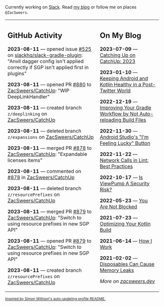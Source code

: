 Currently working on [Slack](https://slack.com/). Read [my blog](https://zacsweers.dev/) or follow me on places `@ZacSweers`.

<table><tr><td valign="top" width="60%">

## GitHub Activity
<!-- githubActivity starts -->
**2023-08-11** — opened issue [#525](https://github.com/slackhq/slack-gradle-plugin/issues/525) on [slackhq/slack-gradle-plugin](https://github.com/slackhq/slack-gradle-plugin): "Anvil dagger config isn't applied correctly if SGP isn't applied first in plugins"

**2023-08-11** — opened PR [#880](https://github.com/ZacSweers/CatchUp/pull/880) to [ZacSweers/CatchUp](https://github.com/ZacSweers/CatchUp): "WIP DeepLinkHandler"

**2023-08-11** — created branch `z/deeplinking` on [ZacSweers/CatchUp](https://github.com/ZacSweers/CatchUp)

**2023-08-11** — deleted branch `z/expansions` on [ZacSweers/CatchUp](https://github.com/ZacSweers/CatchUp)

**2023-08-11** — merged PR [#878](https://github.com/ZacSweers/CatchUp/pull/878) to [ZacSweers/CatchUp](https://github.com/ZacSweers/CatchUp): "Expandable licenses items"

**2023-08-11** — commented on [#878](https://github.com/ZacSweers/CatchUp/pull/878#issuecomment-1675457646) in [ZacSweers/CatchUp](https://github.com/ZacSweers/CatchUp)

**2023-08-11** — deleted branch `z/resourcePrefixes` on [ZacSweers/CatchUp](https://github.com/ZacSweers/CatchUp)

**2023-08-11** — merged PR [#879](https://github.com/ZacSweers/CatchUp/pull/879) to [ZacSweers/CatchUp](https://github.com/ZacSweers/CatchUp): "Switch to using resource prefixes in new SGP API"

**2023-08-11** — opened PR [#879](https://github.com/ZacSweers/CatchUp/pull/879) to [ZacSweers/CatchUp](https://github.com/ZacSweers/CatchUp): "Switch to using resource prefixes in new SGP API"

**2023-08-11** — created branch `z/resourcePrefixes` on [ZacSweers/CatchUp](https://github.com/ZacSweers/CatchUp)
<!-- githubActivity ends -->
</td><td valign="top" width="40%">

## On My Blog
<!-- blog starts -->
**2023-07-09** — [Catching Up on CatchUp: 2023](https://www.zacsweers.dev/catching-up-on-catchup-2023/)

**2023-01-10** — [Keeping Android and Kotlin Healthy in a Post-Twitter World](https://www.zacsweers.dev/keeping-android-healthy/)

**2022-12-19** — [Improving Your Gradle Workflow by Not Auto-reloading Build Files](https://www.zacsweers.dev/improving-your-workflow-by-not-auto-reloading-build-files/)

**2022-11-30** — [Android Studio's "I'm Feeling Lucky" Button](https://www.zacsweers.dev/android-studios-im-feeling-lucky-button/)

**2022-11-22** — [Network Calls in Lint: Best Practices](https://www.zacsweers.dev/network-calls-in-lint-best-practices/)

**2022-10-17** — [Is ViewPump A Security Risk?](https://www.zacsweers.dev/is-viewpump-a-security-risk/)

**2022-05-23** — [You Are Not Blocked](https://www.zacsweers.dev/you-are-not-blocked/)

**2021-07-23** — [Optimizing Your Kotlin Build](https://www.zacsweers.dev/optimizing-your-kotlin-build/)

**2021-06-14** — [How I Work](https://www.zacsweers.dev/how-i-work/)

**2021-02-02** — [Disposables Can Cause Memory Leaks](https://www.zacsweers.dev/disposables-can-cause-memory-leaks/)
<!-- blog ends -->
_More on [zacsweers.dev](https://zacsweers.dev/)_
</td></tr></table>

<sub><a href="https://simonwillison.net/2020/Jul/10/self-updating-profile-readme/">Inspired by Simon Willison's auto-updating profile README.</a></sub>